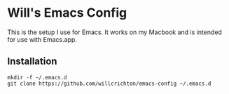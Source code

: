 # Will's Emacs Config

This is the setup I use for Emacs. It works on my Macbook and is intended for use with Emacs.app.

## Installation

```
mkdir -f ~/.emacs.d
git clone https://github.com/willcrichton/emacs-config ~/.emacs.d
```